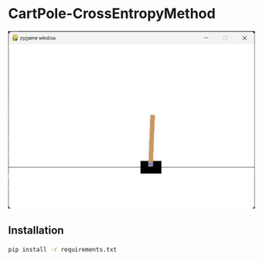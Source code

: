 # CartPole-CrossEntropyMethod

![CartPole](cartpole.jpg)

## Installation

```bash
pip install -r requirements.txt
```